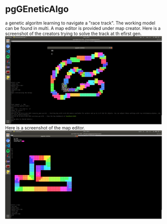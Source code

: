 # pgGEneticAlgo
a genetic algoritm learning to navigate a "race track".
The working model can be found in multi.
A map editor is provided under map creator.
Here is a screenshot of the creators trying to solve the track at th efirst gen.
![screenshot](cours.png)
Here is a screenshot of the map editor.
![screenshot](mapeditor.png)
